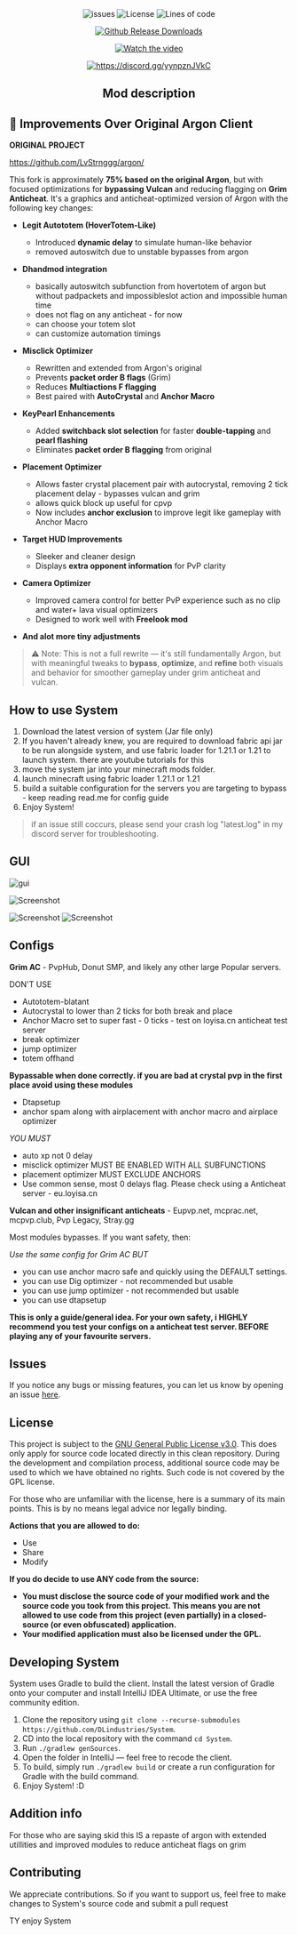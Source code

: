 <div align="center">
    <img src="https://img.shields.io/github/issues/DLindustries/System?style=flat" alt="issues">
    <img src="https://img.shields.io/badge/license-GPLV3-green" alt="License">
    <img src="https://tokei.rs/b1/github/DLindustries/System?category=code&style=flat" alt="Lines of code">
</p>

[![Github Release Downloads](https://img.shields.io/github/downloads/DLindustries/System/total?label=Github%20Release%20Downloads&style=flat-square)](https://github.com/DLindustries/System/releases)



[![Watch the video](https://img.youtube.com/vi/59nsohCazPo/0.jpg)](https://www.youtube.com/watch?v=59nsohCazPo)


<a href="https://discord.gg/yynpznJVkC"><img src="https://invidget.switchblade.xyz/yynpznJVkC" alt="https://discord.gg/yynpznJVkC"/></a><br>

## Mod description

</div>

## 🔧 Improvements Over Original Argon Client

**ORIGINAL PROJECT**

https://github.com/LvStrnggg/argon/


This fork is approximately **75% based on the original Argon**, but with focused optimizations for **bypassing Vulcan** and reducing flagging on **Grim Anticheat**. It's a graphics and anticheat-optimized version of Argon with the following key changes:

- **Legit Autototem (HoverTotem-Like)**
    - Introduced **dynamic delay** to simulate human-like behavior
    - removed autoswitch due to unstable bypasses from argon

- **Dhandmod integration**
    - basically autoswitch subfunction from hovertotem of argon but without padpackets and impossibleslot action and impossible human time
    - does not flag on any anticheat - for now
    - can choose your totem slot
    - can customize automation timings

- **Misclick Optimizer**
    - Rewritten and extended from Argon's original
    - Prevents **packet order B flags** (Grim)
    - Reduces **Multiactions F flagging**
    - Best paired with **AutoCrystal** and **Anchor Macro**

- **KeyPearl Enhancements**
    - Added **switchback slot selection** for faster **double-tapping** and **pearl flashing**
    - Eliminates **packet order B flagging** from original

- **Placement Optimizer**
    - Allows faster crystal placement pair with autocrystal, removing 2 tick placement delay - bypasses vulcan and grim
    - allows quick block up useful for cpvp
    - Now includes **anchor exclusion** to improve legit like gameplay with Anchor Macro

- **Target HUD Improvements**
    - Sleeker and cleaner design
    - Displays **extra opponent information** for PvP clarity

- **Camera Optimizer**
    - Improved camera control for better PvP experience such as no clip and water+ lava visual optimizers
    - Designed to work well with **Freelook mod**

- **And alot more tiny adjustments**
> ⚠️ Note: This is not a full rewrite — it's still fundamentally Argon, but with meaningful tweaks to **bypass**, **optimize**, and **refine** both visuals and behavior for smoother gameplay under grim anticheat and vulcan.





## How to use System

1. Download the latest version of system (Jar file only)
2. If you haven't already knew, you are required to download fabric api jar to be run alongside system, and use fabric loader for 1.21.1 or 1.21 to launch system. there are youtube tutorials for this
3. move the system jar into your minecraft mods folder.
4. launch minecraft using fabric loader 1.21.1 or 1.21
5. build a suitable configuration for the servers you are targeting to bypass - keep reading read.me for config guide
6. Enjoy System!

> if an issue still coccurs, please send your crash log "latest.log" in my discord server for troubleshooting.


## GUI


![gui](https://github.com/user-attachments/assets/105ce9a6-8dfd-446d-9b79-277b9ec9e015)

![Screenshot ](https://github.com/user-attachments/assets/ec2128d5-e158-4aea-93ce-b9c55f5418e0)

![Screenshot ](https://github.com/user-attachments/assets/23832c9f-33e0-438f-86b9-a5bc885b9ee2)
![Screenshot ](https://github.com/user-attachments/assets/b5747333-413d-40ad-b40c-35d272b5d9b6)


## Configs

**Grim AC** - PvpHub, Donut SMP, and likely any other large Popular servers.

DON'T USE
- Autototem-blatant
- Autocrystal to lower than 2 ticks for both break and place
- Anchor Macro set to super fast - 0 ticks - test on loyisa.cn anticheat test server
- break optimizer
- jump optimizer
- totem offhand

**Bypassable when done correctly. if you are bad at crystal pvp in the first place avoid using these modules**

- Dtapsetup 
- anchor spam along with airplacement with anchor macro and airplace optimizer


*YOU MUST*
- auto xp not 0 delay
- misclick optimizer MUST BE ENABLED WITH ALL SUBFUNCTIONS
- placement optimizer MUST EXCLUDE ANCHORS
- Use common sense, most 0 delays flag. Please check using a Anticheat server - eu.loyisa.cn

**Vulcan and other insignificant anticheats** - Eupvp.net, mcprac.net, mcpvp.club, Pvp Legacy, Stray.gg

Most modules bypasses. If you want safety, then:

*Use the same config for Grim AC BUT*

- you can use anchor macro safe and quickly using the DEFAULT settings.
- you can use Dig optimizer  - not recommended but usable
- you can use jump optimizer - not recommended but usable
- you can use dtapsetup

**This is only a guide/general idea. For your own safety, i HIGHLY recommend you test your configs on a anticheat test server. BEFORE playing any of your favourite servers.**






## Issues

If you notice any bugs or missing features, you can let us know by opening an issue [here](https://github.com/DLindustries/System/issues).

## License

This project is subject to the [GNU General Public License v3.0](https://www.gnu.org/licenses/gpl-3.0.en.html). This does only apply for source code located directly in this clean repository. During the development and compilation process, additional source code may be used to which we have obtained no rights. Such code is not covered by the GPL license.

For those who are unfamiliar with the license, here is a summary of its main points. This is by no means legal advice nor legally binding.

**Actions that you are allowed to do:**

- Use
- Share
- Modify

**If you do decide to use ANY code from the source:**

- **You must disclose the source code of your modified work and the source code you took from this project. This means you are not allowed to use code from this project (even partially) in a closed-source (or even obfuscated) application.**
- **Your modified application must also be licensed under the GPL.**

## Developing System

System uses Gradle to build the client. Install the latest version of Gradle onto your computer and install IntelliJ IDEA Ultimate, or use the free community edition.

1. Clone the repository using `git clone --recurse-submodules https://github.com/DLindustries/System`.
2. CD into the local repository with the command `cd System`.
3. Run `./gradlew genSources`.
4. Open the folder in IntelliJ — feel free to recode the client.
5. To build, simply run `./gradlew build` or create a run configuration for Gradle with the build command.
6. Enjoy System! :D

## Addition info

For those who are saying skid this IS a repaste of argon with extended utillities and improved modules to reduce anticheat flags on grim
## Contributing

We appreciate contributions. So if you want to support us, feel free to make changes to System's source code and submit a pull request

TY enjoy System
